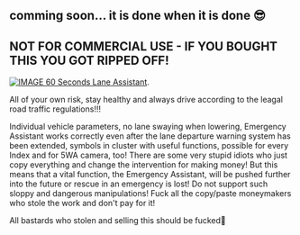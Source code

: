 ## comming soon... it is done when it is done 😎

## NOT FOR COMMERCIAL USE - IF YOU BOUGHT THIS YOU GOT RIPPED OFF!

[![IMAGE 60 Seconds Lane Assistant](https://img.youtube.com/vi/5uNE9WR0xK4/0.jpg)](https://youtube.com/shorts/5uNE9WR0xK4).

All of your own risk, stay healthy and always drive according to the leagal road traffic regulations!!!

Individual vehicle parameters, no lane swaying when lowering, Emergency Assistant works correctly even after the lane departure warning system has been extended, symbols in cluster with useful functions, possible for every Index and for 5WA camera, too! 
There are some very stupid idiots who just copy everything and change the intervention for making money! But this means that a vital function, the Emergency Assistant, will be pushed further into the future or rescue in an emergency is lost! Do not support such sloppy and dangerous manipulations! Fuck all the copy/paste moneymakers who stole the work and don't pay for it!

All bastards who stolen and selling this should be fucked🖕
